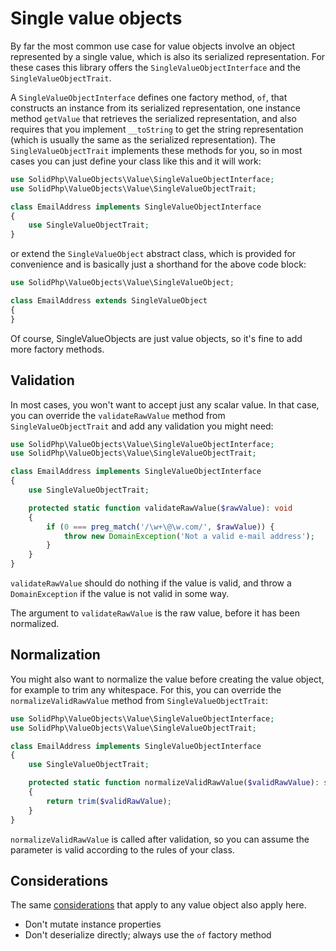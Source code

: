 Single value objects
====================

By far the most common use case for value objects involve an object
represented by a single value, which is also its serialized representation.
For these cases this library offers the `SingleValueObjectInterface` and the
`SingleValueObjectTrait`.

A `SingleValueObjectInterface` defines one factory method, `of`, that
constructs an instance from its serialized representation, one instance
method `getValue` that retrieves the serialized representation, and
also requires that you implement `__toString` to get the string
representation (which is usually the same as the serialized representation).
The `SingleValueObjectTrait` implements these methods for you, so in
most cases you can just define your class like this and it will work:

```php
use SolidPhp\ValueObjects\Value\SingleValueObjectInterface;
use SolidPhp\ValueObjects\Value\SingleValueObjectTrait;

class EmailAddress implements SingleValueObjectInterface
{
    use SingleValueObjectTrait;
}
```

or extend the `SingleValueObject` abstract class, which is provided for
convenience and is basically just a shorthand for the above code block:

```php
use SolidPhp\ValueObjects\Value\SingleValueObject;

class EmailAddress extends SingleValueObject
{
}
```

Of course, SingleValueObjects are just value objects, so it's fine
to add more factory methods.

Validation
----------

In most cases, you won't want to accept just any scalar value. In that
case, you can override the `validateRawValue` method from `SingleValueObjectTrait` and
add any validation you might need:

```php
use SolidPhp\ValueObjects\Value\SingleValueObjectInterface;
use SolidPhp\ValueObjects\Value\SingleValueObjectTrait;

class EmailAddress implements SingleValueObjectInterface
{
    use SingleValueObjectTrait;

    protected static function validateRawValue($rawValue): void
    {
        if (0 === preg_match('/\w+\@\w.com/', $rawValue)) {
            throw new DomainException('Not a valid e-mail address');
        }
    }
}
```

`validateRawValue` should do nothing if the value is valid, and throw
a `DomainException` if the value is not valid in some way.

The argument to `validateRawValue` is the raw value, before it has been
normalized.

Normalization
-------------

You might also want to normalize the value before creating the value
object, for example to trim any whitespace. For this, you can
override the `normalizeValidRawValue` method from `SingleValueObjectTrait`:

```php
use SolidPhp\ValueObjects\Value\SingleValueObjectInterface;
use SolidPhp\ValueObjects\Value\SingleValueObjectTrait;

class EmailAddress implements SingleValueObjectInterface
{
    use SingleValueObjectTrait;

    protected static function normalizeValidRawValue($validRawValue): string 
    {
        return trim($validRawValue);
    }
}
```

`normalizeValidRawValue` is called after validation, so you can assume
the parameter is valid according to the rules of your class.

Considerations
--------------

The same [considerations](value-objects.md#considerations) that apply to any
value object also apply here.

- Don't mutate instance properties
- Don't deserialize directly; always use the `of` factory method

